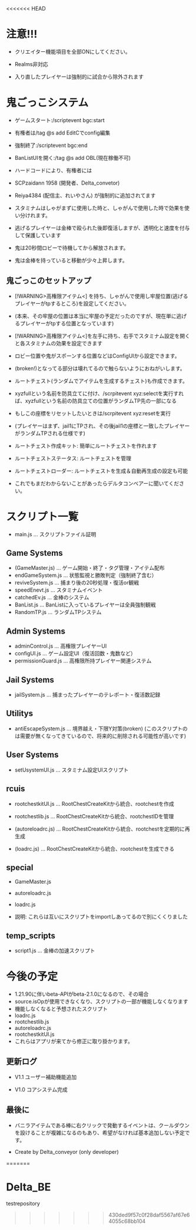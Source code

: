 <<<<<<< HEAD

# 注意!!!

- クリエイター機能項目を全部ONにしてください。

- Realms非対応

- 入り直したプレイヤーは強制的に試合から除外されます

# 鬼ごっこシステム

- ゲームスタート:/scriptevent bgc:start

- 有権者は/tag @s add EditCでconfig編集

- 強制終了:/scriptevent bgc:end

- BanListUIを開く:/tag @s add OBL(現在稼働不可)

- ハードコードにより、有権者には
- SCPzaidann 1958 (開発者、Delta_convetor)
- Reiya4384 (配信主、れいやさん) が強制的に追加されてます

- スタミナムはしゃがまずに使用した時と、しゃがんで使用した時で効果を使い分けれます。

- 逃げるプレイヤーは金棒で殴られた後即復活しますが、透明化と速度を付与して保護しています

- 鬼は20秒間ロビーで待機してから解放されます。

- 鬼は金棒を持っていると移動が少々上昇します。

## 鬼ごっこのセットアップ

- [!WARNING>高権限アイテム<] を持ち、しゃがんで使用し牢屋位置(逃げるプレイヤーがtpするところ)を設定してください。
- (本来、その牢屋の位置は本当に牢屋の予定だったのですが、現在単に逃げるプレイヤーがtpする位置となっています)
- [!WARNING>高権限アイテム<]を左手に持ち、右手でスタミナム設定を開くと各スタミナムの効果を設定できます
- ロビー位置や鬼がスポーンする位置などはConfigUIから設定できます。
- (broken!)となってる部分は壊れてるので触らないようにおねがいします。
- ルートチェスト(ランダムでアイテムを生成するチェスト)も作成できます。
- xyzfullという名前を防具立てに付け、/scrpitevent xyz:selectを実行すれば、xyzfullという名前の防具立ての位置がランダムTP先の一部になる
- もしこの座標をリセットしたいときは/scrpitevent xyz:resetを実行
- (プレイヤーはまず、jail1にTPされ、その後jail1の座標と一致したプレイヤーがランダムTPされる仕様です)

- ルートチェスト作成キット: 簡単にルートチェストを作れます
- ルートチェストステータス: ルートチェストを管理
- ルートチェストローダー: ルートチェストを生成＆自動再生成の設定も可能

- これでもまだわからないことがあったらデルタコンベアーに聞いてください。

# スクリプト一覧

- main.js … スクリプトファイル証明

## Game Systems
- (GameMaster.js) … ゲーム開始・終了・タグ管理・アイテム配布
- endGameSystem.js … 状態監視と勝敗判定（強制終了含む）
- reviveSystem.js … 捕まり後の20秒処理・復活or観戦
- speedEnevt.js … スタミナムイベント
- catchedEv.js … 金棒のシステム
- BanList.js … BanListに入っているプレイヤーは全員強制観戦
- RandomTP.js … ランダムTPシステム

## Admin Systems
- adminControl.js … 高権限プレイヤーUI
- configUI.js … ゲーム設定UI（復活回数・鬼数など）
- permissionGuard.js … 高権限所持プレイヤー関連システム

## Jail Systems
- jailSystem.js … 捕まったプレイヤーのテレポート・復活数記録

## Utilitys
- antiEscapeSystem.js … 境界越え・下限Y対策(broken)
  (このスクリプトのは需要が無くなってきているので、将来的に削除される可能性が高いです)

## User Systems
- setUsystemUI.js … スタミナム設定UIスクリプト

## rcuis

- rootchestkitUI.js … RootChestCreateKitから統合、rootchestを作成

- rootchestlib.js … RootChestCreateKitから統合、rootchestIDを管理

- (autoreloadrc.js) … RootChestCreateKitから統合、rootchestを定期的に再生成

- (loadrc.js) … RootChestCreateKitから統合、rootchestを生成できる

## special

- GameMaster.js
- autoreloadrc.js
- loadrc.js

- 説明: これらは互いにスクリプトをimportしあってるので別にくくりました

## temp_scripts
- script1.js … 金棒の加速スクリプト


# 今後の予定

- 1.21.90に伴いbeta-APIがbeta-2.1.0になるので、その場合
- source.isOpが使用できなくなり、スクリプトの一部が機能しなくなります
- 機能しなくなると予想されたスクリプト
- loadrc.js
- rootchestlib.js
- autoreloadrc.js
- rootchestkitUI.js
- これらはアプリが来てから修正に取り掛かります。

## 更新ログ

- V1.1 ユーザー補助機能追加

- V1.0 コアシステム完成

## 最後に

- バニラアイテムである棒に右クリックで発動するイベントは、クールダウンを設けることが複雑になるのもあり、希望がなければ基本追加しない予定です。

- Create by Delta_conveyor (only developer)

=======
# Delta_BE
testrepository
>>>>>>> 430ded9f57c0f28daf5567af67e64055c68bb104
